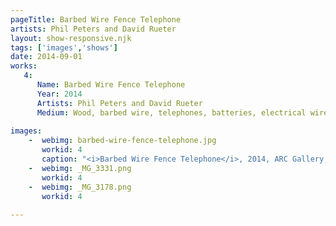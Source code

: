 ```yaml
---
pageTitle: Barbed Wire Fence Telephone
artists: Phil Peters and David Rueter
layout: show-responsive.njk
tags: ['images','shows']
date: 2014-09-01
works:
   4:
      Name: Barbed Wire Fence Telephone
      Year: 2014
      Artists: Phil Peters and David Rueter
      Medium: Wood, barbed wire, telephones, batteries, electrical wire
      
images:
    -  webimg: barbed-wire-fence-telephone.jpg
       workid: 4
       caption: "<i>Barbed Wire Fence Telephone</i>, 2014, ARC Gallery, Chicago, IL, USA"
    -  webimg: _MG_3331.png
       workid: 4
    -  webimg: _MG_3178.png
       workid: 4   
       
---
```


